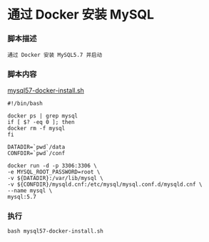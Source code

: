 # 通过 Docker 安装 MySQL

### 脚本描述
```
通过 Docker 安装 MySQL5.7 并启动
```

### 脚本内容

[mysql57-docker-install.sh](mysql57-docker-install.sh)  

```shell
#!/bin/bash

docker ps | grep mysql
if [ $? -eq 0 ]; then
docker rm -f mysql
fi

DATADIR=`pwd`/data
CONFDIR=`pwd`/conf

docker run -d -p 3306:3306 \
-e MYSQL_ROOT_PASSWORD=root \
-v ${DATADIR}:/var/lib/mysql \
-v ${CONFDIR}/mysqld.cnf:/etc/mysql/mysql.conf.d/mysqld.cnf \
--name mysql \
mysql:5.7
```

### 执行

```shell
bash mysql57-docker-install.sh
```